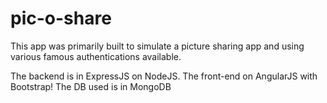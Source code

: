 # pic-o-share

This app was primarily built to simulate a picture sharing app and using various famous authentications available.

The backend is in ExpressJS on NodeJS.
The front-end on AngularJS with Bootstrap!
The DB used is in MongoDB
